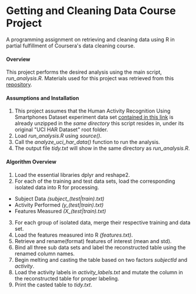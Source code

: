 # Getting and Cleaning Data Course Project 
A programming assignment on retrieving and cleaning data using R in partial fulfillment of Coursera's data cleaning course.

#### Overview
This project performs the desired analysis using the main script, _run_analysis.R_. Materials used for this project was retrieved from this [repository](http://archive.ics.uci.edu/ml/datasets/Human+Activity+Recognition+Using+Smartphones).

#### Assumptions and Installation
1. This project assumes that the Human Activity Recognition Using Smartphones Dataset experiment data set [contained in this link](https://d396qusza40orc.cloudfront.net/getdata%2Fprojectfiles%2FUCI%20HAR%20Dataset.zip) is already unzipped in the _same directory_ this script resides in, under its original "UCI HAR Dataset" root folder.
2. Load *run_analysis.R* using *source()*.
3. Call the *analyze_uci_har_data()* function to run the analysis.
4. The output file *tidy.txt* will show in the same directory as *run_analysis.R*.

#### Algorithm Overview
1. Load the essential libraries dplyr and reshape2.
2. For each of the training and test data sets, load the corresponding isolated data into R for processing.
  * Subject Data *(subject_(test|train).txt)*
  * Activity Performed *(y_(test|train).txt)*
  * Features Measured *(X_(test|train).txt)*
3. For each group of isolated data, merge their respective training and data set.
4. Load the features measured into R _(features.txt)_.
5. Retrieve and rename(format) features of interest (mean and std).
6. Bind all three sub data sets and label the reconstructed table using the renamed column names.
7. Begin melting and casting the table based on two factors _subjectId_ and _activity_.
8. Load the activity labels in *activity_labels.txt* and mutate the column in the reconstructed table for proper labeling.
9. Print the casted table to _tidy.txt_.
